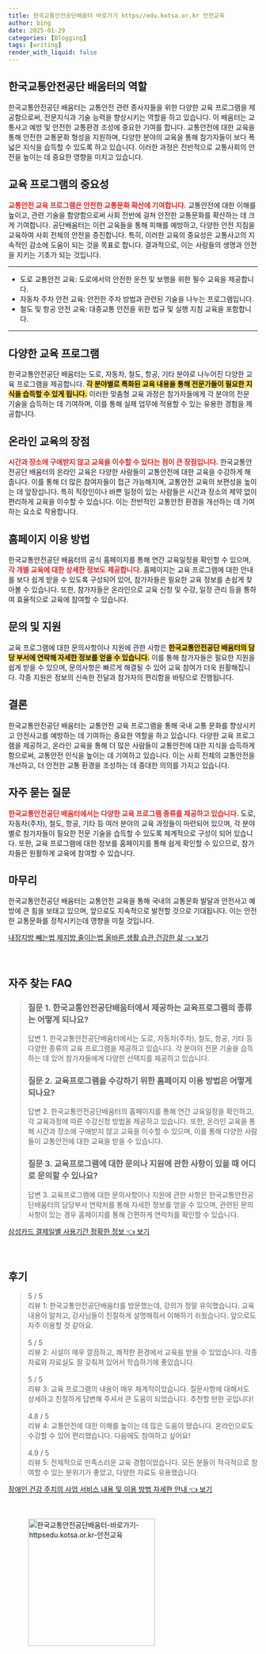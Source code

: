 ```yaml
---
title: 한국교통안전공단배움터 바로가기 https//edu.kotsa.or.kr 안전교육
author: bing
date: 2025-01-29
categories: [Blogging]
tags: [writing]
render_with_liquid: false
---
```



<h2 id='한국교통안전공단배움터의역할'>한국교통안전공단 배움터의 역할</h2>

<p>한국교통안전공단 배움터는 교통안전 관련 종사자들을 위한 다양한 교육 프로그램을 제공함으로써, 전문지식과 기술 능력을 향상시키는 역할을 하고 있습니다. 이 배움터는 교통사고 예방 및 안전한 교통환경 조성에 중요한 기여를 합니다. 교통안전에 대한 교육을 통해 안전한 교통문화 형성을 지원하며, 다양한 분야의 교육을 통해 참가자들이 보다 폭넓은 지식을 습득할 수 있도록 하고 있습니다. 이러한 과정은 전반적으로 교통사회의 안전을 높이는 데 중요한 영향을 미치고 있습니다.</p>

<h2 id='교육프로그램의중요성'>교육 프로그램의 중요성</h2>

<p><b><span style="color: #ee2323;">교통안전 교육 프로그램은 안전한 교통문화 확산에 기여합니다.</span></b> 교통안전에 대한 이해를 높이고, 관련 기술을 함양함으로써 사회 전반에 걸쳐 안전한 교통문화를 확산하는 데 크게 기여합니다. 공단배움터는 이런 교육들을 통해 피해를 예방하고, 다양한 안전 지침을 교육하여 사회 전체의 안전을 증진합니다. 특히, 이러한 교육의 중요성은 교통사고의 지속적인 감소에 도움이 되는 것을 목표로 합니다. 결과적으로, 이는 사람들의 생명과 안전을 지키는 기초가 되는 것입니다.</p>

<hr />

<ul>
    <li>도로 교통안전 교육: 도로에서의 안전한 운전 및 보행을 위한 필수 교육을 제공합니다.</li>
    <li>자동차 주차 안전 교육: 안전한 주차 방법과 관련된 기술을 나누는 프로그램입니다.</li>
    <li>철도 및 항공 안전 교육: 대중교통 안전을 위한 법규 및 실행 지침 교육을 포함합니다.</li>
</ul>

<hr />

<h2 id='다양한교육프로그램'>다양한 교육 프로그램</h2>

<p>한국교통안전공단 배움터는 도로, 자동차, 철도, 항공, 기타 분야로 나누어진 다양한 교육 프로그램을 제공합니다. <b><span style="background-color: #ffe066;">각 분야별로 특화된 교육 내용을 통해 전문가들이 필요한 지식을 습득할 수 있게 됩니다.</span></b> 이러한 맞춤형 교육 과정은 참가자들에게 각 분야의 전문 기술을 습득하는 데 기여하며, 이를 통해 실제 업무에 적용할 수 있는 유용한 경험을 제공합니다.</p>

<h2 id='온라인교육의장점'>온라인 교육의 장점</h2>

<p><b><span style="color: #ee2323;">시간과 장소에 구애받지 않고 교육을 이수할 수 있다는 점이 큰 장점입니다.</span></b> 한국교통안전공단 배움터의 온라인 교육은 다양한 사람들이 교통안전에 대한 교육을 수강하게 해 줍니다. 이를 통해 더 많은 참여자들이 접근 가능해지며, 교통안전 교육의 보편성을 높이는 데 앞장섭니다. 특히 직장인이나 바쁜 일정이 있는 사람들은 시간과 장소의 제약 없이 편리하게 교육을 이수할 수 있습니다. 이는 전반적인 교통안전 환경을 개선하는 데 기여하는 요소로 작용합니다.</p>

<h2 id='홈페이지이용방법'>홈페이지 이용 방법</h2>

<p>한국교통안전공단 배움터의 공식 홈페이지를 통해 연간 교육일정을 확인할 수 있으며, <b><span style="color: #ee2323;">각 개별 교육에 대한 상세한 정보도 제공합니다.</span></b> 홈페이지는 교육 프로그램에 대한 안내를 보다 쉽게 받을 수 있도록 구성되어 있어, 참가자들은 필요한 교육 정보를 손쉽게 찾아볼 수 있습니다. 또한, 참가자들은 온라인으로 교육 신청 및 수강, 일정 관리 등을 통하여 효율적으로 교육에 참여할 수 있습니다.</p>

<h2 id='문의및지원'>문의 및 지원</h2>

<p>교육 프로그램에 대한 문의사항이나 지원에 관한 사항은 <b><span style="background-color: #ffe066;">한국교통안전공단 배움터의 담당 부서에 연락해 자세한 정보를 얻을 수 있습니다.</span></b> 이를 통해 참가자들은 필요한 지원을 쉽게 받을 수 있으며, 문의사항은 빠르게 해결될 수 있어 교육 참여가 더욱 원활해집니다. 각종 지원은 정보의 신속한 전달과 참가자의 편리함을 바탕으로 진행됩니다.</p>

<h2 id='결론'>결론</h2>

<p>한국교통안전공단 배움터는 교통안전 교육 프로그램을 통해 국내 교통 문화를 향상시키고 안전사고를 예방하는 데 기여하는 중요한 역할을 하고 있습니다. 다양한 교육 프로그램을 제공하고, 온라인 교육을 통해 더 많은 사람들이 교통안전에 대한 지식을 습득하게 함으로써, 교통안전 인식을 높이는 데 기여하고 있습니다. 이는 사회 전체의 교통안전을 개선하고, 더 안전한 교통 환경을 조성하는 데 중대한 의의를 가지고 있습니다.</p>

<h2 id='자주묻는질문'>자주 묻는 질문</h2>

<p><b><span style="color: #ee2323;">한국교통안전공단 배움터에서는 다양한 교육 프로그램 종류를 제공하고 있습니다.</span></b> 도로, 자동차(주차), 철도, 항공, 기타 등 여러 분야의 교육 과정들이 마련되어 있으며, 각 분야 별로 참가자들이 필요한 전문 기술을 습득할 수 있도록 체계적으로 구성이 되어 있습니다. 또한, 교육 프로그램에 대한 정보를 홈페이지를 통해 쉽게 확인할 수 있으므로, 참가자들은 원활하게 교육에 참여할 수 있습니다.</p>

<h2 id='마무리'>마무리</h2>

<p>한국교통안전공단 배움터는 교통안전 교육을 통해 국내의 교통문화 발달과 안전사고 예방에 큰 힘을 보태고 있으며, 앞으로도 지속적으로 발전할 것으로 기대됩니다. 이는 안전한 교통문화를 정착시키는데 영향을 미칠 것입니다.</p>


<p><a class="click-button" title="내장지방 빼는법 체지방 줄이는법 올바른 생활 습관 건강한 삶" href="https://blackassets.github.io/posts/%EB%82%B4%EC%9E%A5%EC%A7%80%EB%B0%A9-%EB%B9%BC%EB%8A%94%EB%B2%95-%EC%B2%B4%EC%A7%80%EB%B0%A9-%EC%A4%84%EC%9D%B4%EB%8A%94%EB%B2%95-%EC%98%AC%EB%B0%94%EB%A5%B8-%EC%83%9D%ED%99%9C-%EC%8A%B5%EA%B4%80-%EA%B1%B4%EA%B0%95%ED%95%9C-%EC%82%B6/" rel="dofollow">내장지방 빼는법 체지방 줄이는법 올바른 생활 습관 건강한 삶 👈 보기</a></p><br>
<h2 id='자주_찾는_FAQ'>자주 찾는 FAQ</h2>
<div itemscope="" itemtype="https://schema.org/FAQPage"> 
<blockquote> 
<div itemscope="" itemprop="mainEntity" itemtype="https://schema.org/Question"> 
<h3 itemprop="name">질문 1. 한국교통안전공단배움터에서 제공하는 교육프로그램의 종류는 어떻게 되나요?</h3> 
<div itemscope="" itemprop="acceptedAnswer" itemtype="https://schema.org/Answer"> 
<span itemprop="text"> 
<p>답변 1. 한국교통안전공단배움터에서는 도로, 자동차(주차), 철도, 항공, 기타 등 다양한 종류의 교육 프로그램을 제공하고 있습니다. 각 분야의 전문 기술을 습득하는 데 있어 참가자들에게 다양한 선택지를 제공하고 있습니다.</p> 
</span> 
</div> 
</div> 

<div itemscope="" itemprop="mainEntity" itemtype="https://schema.org/Question"> 
<h3 itemprop="name">질문 2. 교육프로그램을 수강하기 위한 홈페이지 이용 방법은 어떻게 되나요?</h3> 
<div itemscope="" itemprop="acceptedAnswer" itemtype="https://schema.org/Answer"> 
<span itemprop="text"> 
<p>답변 2. 한국교통안전공단배움터의 홈페이지를 통해 연간 교육일정을 확인하고, 각 교육과정에 따른 수강신청 방법을 제공하고 있습니다. 또한, 온라인 교육을 통해 시간과 장소에 구애받지 않고 교육을 이수할 수 있으며, 이를 통해 다양한 사람들이 교통안전에 대한 교육을 받을 수 있습니다.</p> 
</span> 
</div> 
</div> 

<div itemscope="" itemprop="mainEntity" itemtype="https://schema.org/Question"> 
<h3 itemprop="name">질문 3. 교육프로그램에 대한 문의나 지원에 관한 사항이 있을 때 어디로 문의할 수 있나요?</h3> 
<div itemscope="" itemprop="acceptedAnswer" itemtype="https://schema.org/Answer"> 
<span itemprop="text"> 
<p>답변 3. 교육프로그램에 대한 문의사항이나 지원에 관한 사항은 한국교통안전공단배움터의 담당부서 연락처를 통해 자세한 정보를 얻을 수 있으며, 관련된 문의사항이 있는 경우 홈페이지를 통해 간편하게 연락처를 확인할 수 있습니다.</p> 
</span> 
</div> 
</div> 
</blockquote> 
</div>
<p><a class="click-button" title="삼성카드 결제일별 사용기간 정확한 정보" href="https://blackassets.github.io/posts/%EC%82%BC%EC%84%B1%EC%B9%B4%EB%93%9C-%EA%B2%B0%EC%A0%9C%EC%9D%BC%EB%B3%84-%EC%82%AC%EC%9A%A9%EA%B8%B0%EA%B0%84-%EC%A0%95%ED%99%95%ED%95%9C-%EC%A0%95%EB%B3%B4/" rel="dofollow">삼성카드 결제일별 사용기간 정확한 정보 👈 보기</a></p><br>
<h2 id='후기'>후기</h2>
<div itemscope itemtype="https://schema.org/Product">
  <blockquote>
  <div itemprop="review" itemscope itemtype="https://schema.org/Review">
      <div itemprop="reviewRating" itemscope itemtype="https://schema.org/Rating"> <span itemprop="ratingValue">5</span> / <span itemprop="bestRating">5</span> </div>
      <span itemprop="reviewBody">리뷰 1: 한국교통안전공단배움터를 방문했는데, 강의가 정말 유익했습니다. 교육 내용이 알차고, 강사님들이 친절하게 설명해줘서 이해하기 쉬웠습니다. 앞으로도 자주 이용할 것 같아요.</span>
  </div>
  <br>
  <div itemprop="review" itemscope itemtype="https://schema.org/Review">
      <div itemprop="reviewRating" itemscope itemtype="https://schema.org/Rating"> <span itemprop="ratingValue">5</span> / <span itemprop="bestRating">5</span> </div>
      <span itemprop="reviewBody">리뷰 2: 시설이 매우 깔끔하고, 쾌적한 환경에서 교육을 받을 수 있었습니다. 각종 자료와 자료실도 잘 갖춰져 있어서 학습하기에 좋았습니다.</span>
  </div>
  <br>
  <div itemprop="review" itemscope itemtype="https://schema.org/Review">
      <div itemprop="reviewRating" itemscope itemtype="https://schema.org/Rating"> <span itemprop="ratingValue">5</span> / <span itemprop="bestRating">5</span> </div>
      <span itemprop="reviewBody">리뷰 3: 교육 프로그램의 내용이 매우 체계적이었습니다. 질문사항에 대해서도 상세하고 친절하게 답변해 주셔서 큰 도움이 되었습니다. 추천할 만한 곳입니다!</span>
  </div>
  <br>
  <div itemprop="review" itemscope itemtype="https://schema.org/Review">
      <div itemprop="reviewRating" itemscope itemtype="https://schema.org/Rating"> <span itemprop="ratingValue">4.8</span> / <span itemprop="bestRating">5</span> </div>
      <span itemprop="reviewBody">리뷰 4: 교통안전에 대한 이해를 높이는 데 많은 도움이 됐습니다. 온라인으로도 수강할 수 있어 편리했습니다. 다음에도 참여하고 싶어요!</span>
  </div>
  <br>
  <div itemprop="review" itemscope itemtype="https://schema.org/Review">
      <div itemprop="reviewRating" itemscope itemtype="https://schema.org/Rating"> <span itemprop="ratingValue">4.9</span> / <span itemprop="bestRating">5</span> </div>
      <span itemprop="reviewBody">리뷰 5: 전체적으로 만족스러운 교육 경험이었습니다. 모든 분들이 적극적으로 참여할 수 있는 분위기가 좋았고, 다양한 자료도 유용했습니다.</span>
  </div>
  </blockquote>
</div>
<p><a class="click-button" title="장애인 건강 주치의 사업 서비스 내용 및 이용 방법 자세한 안내" href="https://blackassets.github.io/posts/%EC%9E%A5%EC%95%A0%EC%9D%B8-%EA%B1%B4%EA%B0%95-%EC%A3%BC%EC%B9%98%EC%9D%98-%EC%82%AC%EC%97%85-%EC%84%9C%EB%B9%84%EC%8A%A4-%EB%82%B4%EC%9A%A9-%EB%B0%8F-%EC%9D%B4%EC%9A%A9-%EB%B0%A9%EB%B2%95-%EC%9E%90%EC%84%B8%ED%95%9C-%EC%95%88%EB%82%B4/" rel="dofollow">장애인 건강 주치의 사업 서비스 내용 및 이용 방법 자세한 안내 👈 보기</a></p><br>
<figure class="image"><img src="https://blackassets.github.io/assets/img/thumbnail/한국교통안전공단배움터-바로가기-httpsedu.kotsa.or.kr-안전교육.webp" alt="한국교통안전공단배움터-바로가기-httpsedu.kotsa.or.kr-안전교육" width="256" height="256"></figure>